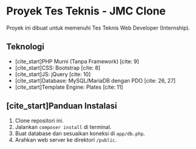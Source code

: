 # Proyek Tes Teknis - JMC Clone

Proyek ini dibuat untuk memenuhi Tes Teknis Web Developer (Internship).

## Teknologi

- [cite_start]PHP Murni (Tanpa Framework) [cite: 9]
- [cite_start]CSS: Bootstrap [cite: 8]
- [cite_start]JS: jQuery [cite: 10]
- [cite_start]Database: MySQL/MariaDB dengan PDO [cite: 26, 27]
- [cite_start]Template Engine: Plates [cite: 11]

## [cite_start]Panduan Instalasi

1.  Clone repositori ini.
2.  Jalankan `composer install` di terminal.
3.  Buat database dan sesuaikan koneksi di `app/db.php`.
4.  Arahkan web server ke direktori `/public`.
